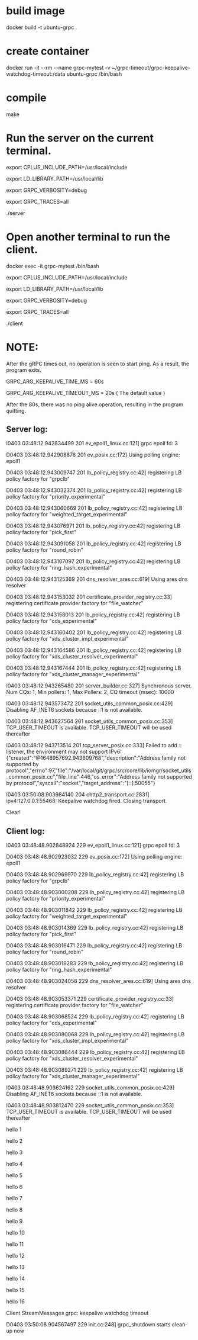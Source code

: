 # build image
docker build -t ubuntu-grpc .

# create container
docker run -it --rm --name grpc-mytest -v ~/grpc-timeout/grpc-keepalive-watchdog-timeout:/data  ubuntu-grpc  /bin/bash

# compile
make

# Run the server on the current terminal.
export CPLUS_INCLUDE_PATH=/usr/local/include

export LD_LIBRARY_PATH=/usr/local/lib

export GRPC_VERBOSITY=debug

export GRPC_TRACES=all

./server

# Open another terminal to run the client.
docker exec -it grpc-mytest /bin/bash

export CPLUS_INCLUDE_PATH=/usr/local/include

export LD_LIBRARY_PATH=/usr/local/lib

export GRPC_VERBOSITY=debug

export GRPC_TRACES=all

./client


# NOTE:
After the gRPC times out, no operation is seen to start ping. As a result, the program exits.

GRPC_ARG_KEEPALIVE_TIME_MS = 60s

GRPC_ARG_KEEPALIVE_TIMEOUT_MS = 20s ( The default value )

After the 80s, there was no ping alive operation, resulting in the program quitting.

## Server log:
I0403 03:48:12.942834499     201 ev_epoll1_linux.cc:121]     grpc epoll fd: 3

D0403 03:48:12.942908876     201 ev_posix.cc:172]            Using polling engine: epoll1

D0403 03:48:12.943009747     201 lb_policy_registry.cc:42]   registering LB policy factory for "grpclb"

D0403 03:48:12.943032374     201 lb_policy_registry.cc:42]   registering LB policy factory for "priority_experimental"

D0403 03:48:12.943060669     201 lb_policy_registry.cc:42]   registering LB policy factory for "weighted_target_experimental"

D0403 03:48:12.943076971     201 lb_policy_registry.cc:42]   registering LB policy factory for "pick_first"

D0403 03:48:12.943091058     201 lb_policy_registry.cc:42]   registering LB policy factory for "round_robin"

D0403 03:48:12.943107097     201 lb_policy_registry.cc:42]   registering LB policy factory for "ring_hash_experimental"

D0403 03:48:12.943125369     201 dns_resolver_ares.cc:619]   Using ares dns resolver

D0403 03:48:12.943153032     201 certificate_provider_registry.cc:33] registering certificate provider factory for "file_watcher"

D0403 03:48:12.943158013     201 lb_policy_registry.cc:42]   registering LB policy factory for "cds_experimental"

D0403 03:48:12.943160402     201 lb_policy_registry.cc:42]   registering LB policy factory for "xds_cluster_impl_experimental"

D0403 03:48:12.943164586     201 lb_policy_registry.cc:42]   registering LB policy factory for "xds_cluster_resolver_experimental"

D0403 03:48:12.943167444     201 lb_policy_registry.cc:42]   registering LB policy factory for "xds_cluster_manager_experimental"

I0403 03:48:12.943265480     201 server_builder.cc:327]      Synchronous server. Num CQs: 1, Min pollers: 1, Max Pollers: 2, CQ timeout (msec): 10000

I0403 03:48:12.943573472     201 socket_utils_common_posix.cc:429] Disabling AF_INET6 sockets because ::1 is not available.

I0403 03:48:12.943627564     201 socket_utils_common_posix.cc:353] TCP_USER_TIMEOUT is available. TCP_USER_TIMEOUT will be used thereafter

I0403 03:48:12.943713514     201 tcp_server_posix.cc:333]    Failed to add :: listener, the environment may not support IPv6: {"created":"@1648957692.943609768","description":"Address family not supported by protocol","errno":97,"file":"/var/local/git/grpc/src/core/lib/iomgr/socket_utils_common_posix.cc","file_line":446,"os_error":"Address family not supported by protocol","syscall":"socket","target_address":"[::]:50055"}

I0403 03:50:08.903984140     204 chttp2_transport.cc:2831]   ipv4:127.0.0.1:55468: Keepalive watchdog fired. Closing transport.

Clear!


## Client log:
I0403 03:48:48.902848924     229 ev_epoll1_linux.cc:121]     grpc epoll fd: 3

D0403 03:48:48.902923032     229 ev_posix.cc:172]            Using polling engine: epoll1

D0403 03:48:48.902969970     229 lb_policy_registry.cc:42]   registering LB policy factory for "grpclb"

D0403 03:48:48.903000208     229 lb_policy_registry.cc:42]   registering LB policy factory for "priority_experimental"

D0403 03:48:48.903011842     229 lb_policy_registry.cc:42]   registering LB policy factory for "weighted_target_experimental"

D0403 03:48:48.903014369     229 lb_policy_registry.cc:42]   registering LB policy factory for "pick_first"

D0403 03:48:48.903016471     229 lb_policy_registry.cc:42]   registering LB policy factory for "round_robin"

D0403 03:48:48.903018283     229 lb_policy_registry.cc:42]   registering LB policy factory for "ring_hash_experimental"

D0403 03:48:48.903024058     229 dns_resolver_ares.cc:619]   Using ares dns resolver

D0403 03:48:48.903053371     229 certificate_provider_registry.cc:33] registering certificate provider factory for "file_watcher"

D0403 03:48:48.903068524     229 lb_policy_registry.cc:42]   registering LB policy factory for "cds_experimental"

D0403 03:48:48.903080068     229 lb_policy_registry.cc:42]   registering LB policy factory for "xds_cluster_impl_experimental"

D0403 03:48:48.903086444     229 lb_policy_registry.cc:42]   registering LB policy factory for "xds_cluster_resolver_experimental"

D0403 03:48:48.903089271     229 lb_policy_registry.cc:42]   registering LB policy factory for "xds_cluster_manager_experimental"

I0403 03:48:48.903624162     229 socket_utils_common_posix.cc:429] Disabling AF_INET6 sockets because ::1 is not available.

I0403 03:48:48.903812470     229 socket_utils_common_posix.cc:353] TCP_USER_TIMEOUT is available. TCP_USER_TIMEOUT will be used thereafter

hello 1

hello 2

hello 3

hello 4

hello 5

hello 6

hello 7

hello 8

hello 9

hello 10

hello 11

hello 12

hello 13

hello 14

hello 15

hello 16

Client StreamMessages grpc: keepalive watchdog timeout

D0403 03:50:08.904567497     229 init.cc:248]                grpc_shutdown starts clean-up now


